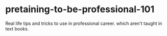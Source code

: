 # pretaining-to-be-professional-101
Real life tips and tricks to use in professional career. which aren't taught in text books.
